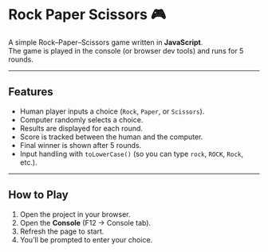 # Rock Paper Scissors 🎮

A simple Rock–Paper–Scissors game written in **JavaScript**.  
The game is played in the console (or browser dev tools) and runs for 5 rounds.  

---

## Features
- Human player inputs a choice (`Rock`, `Paper`, or `Scissors`).
- Computer randomly selects a choice.
- Results are displayed for each round.
- Score is tracked between the human and the computer.
- Final winner is shown after 5 rounds.
- Input handling with `toLowerCase()` (so you can type `rock`, `ROCK`, `Rock`, etc.).

---

## How to Play
1. Open the project in your browser.
2. Open the **Console** (F12 → Console tab).
3. Refresh the page to start.
4. You’ll be prompted to enter your choice.
